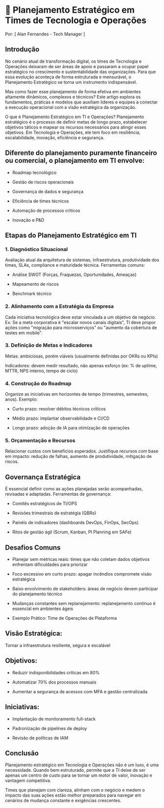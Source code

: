 # 🧭 Planejamento Estratégico em Times de Tecnologia e Operações
Por: [ Alan Fernandes - Tech Manager ]

## Introdução
No cenário atual de transformação digital, os times de Tecnologia e Operações deixaram de ser áreas de apoio e passaram a ocupar papel estratégico no crescimento e sustentabilidade das organizações. Para que essa evolução aconteça de forma estruturada e mensurável, o Planejamento Estratégico se torna um instrumento indispensável.

Mas como fazer esse planejamento de forma efetiva em ambientes altamente dinâmicos, complexos e técnicos? Este artigo explora os fundamentos, práticas e modelos que auxiliam líderes e equipes a conectar a execução operacional com a visão estratégica da organização.

O que é Planejamento Estratégico em TI e Operações?
Planejamento estratégico é o processo de definir metas de longo prazo, estabelecer objetivos táticos e mapear os recursos necessários para atingir esses objetivos. Em Tecnologia e Operações, ele tem foco em resiliência, escalabilidade, inovação, eficiência e segurança.

## Diferente do planejamento puramente financeiro ou comercial, o planejamento em TI envolve:

- Roadmap tecnológico

- Gestão de riscos operacionais

- Governança de dados e segurança

- Eficiência de times técnicos

- Automação de processos críticos

- Inovação e P&D

## Etapas do Planejamento Estratégico em TI

### 1. Diagnóstico Situacional
Avaliação atual da arquitetura de sistemas, infraestrutura, produtividade dos times, SLAs, compliance e maturidade técnica. Ferramentas comuns:

- Análise SWOT (Forças, Fraquezas, Oportunidades, Ameaças)

- Mapeamento de riscos

- Benchmark técnico

### 2. Alinhamento com a Estratégia da Empresa
Cada iniciativa tecnológica deve estar vinculada a um objetivo de negócio. Ex: Se a meta corporativa é "escalar novos canais digitais", TI deve propor ações como "migração para microsserviços" ou "aumento da cobertura de testes em mobile".

### 3. Definição de Metas e Indicadores
Metas: ambiciosas, porém viáveis (usualmente definidas por OKRs ou KPIs)

Indicadores: devem medir resultado, não apenas esforço (ex: % de uptime, MTTR, NPS interno, tempo de ciclo)

### 4. Construção do Roadmap
Organize as iniciativas em horizontes de tempo (trimestres, semestres, anos). Exemplo:

- Curto prazo: resolver débitos técnicos críticos

- Médio prazo: implantar observabilidade e CI/CD

- Longo prazo: adoção de IA para otimização de operações

### 5. Orçamentação e Recursos
Relacionar custos com benefícios esperados. Justifique recursos com base em impacto: redução de falhas, aumento de produtividade, mitigação de riscos.

## Governança Estratégica
É essencial definir como as ações planejadas serão acompanhadas, revisadas e adaptadas. Ferramentas de governança:

- Comitês estratégicos de TI/OPS

- Revisões trimestrais de estratégia (QBRs)

- Painéis de indicadores (dashboards DevOps, FinOps, SecOps)

- Ritos de gestão ágil (Scrum, Kanban, PI Planning em SAFe)

## Desafios Comuns
- Planejar sem métricas reais: times que não coletam dados objetivos enfrentam dificuldades para priorizar

- Foco excessivo em curto prazo: apagar incêndios compromete visão estratégica

- Baixo envolvimento de stakeholders: áreas de negócio devem participar do planejamento técnico

- Mudanças constantes sem replanejamento: replanejamento contínuo é essencial em ambientes ágeis

- Exemplo Prático: Time de Operações de Plataforma

## Visão Estratégica:
Tornar a infraestrutura resiliente, segura e escalável

## Objetivos:
- Reduzir indisponibilidades críticas em 80%

- Automatizar 70% dos processos manuais

- Aumentar a segurança de acessos com MFA e gestão centralizada

## Iniciativas:
- Implantação de monitoramento full-stack

- Padronização de pipelines de deploy

- Revisão de políticas de IAM

## Conclusão
Planejamento estratégico em Tecnologia e Operações não é um luxo, é uma necessidade. Quando bem estruturado, permite que a TI deixe de ser apenas um centro de custo para se tornar um motor de valor, inovação e vantagem competitiva.

Times que planejam com clareza, alinham com o negócio e medem o impacto das suas ações estão melhor preparados para navegar em cenários de mudança constante e exigências crescentes.
